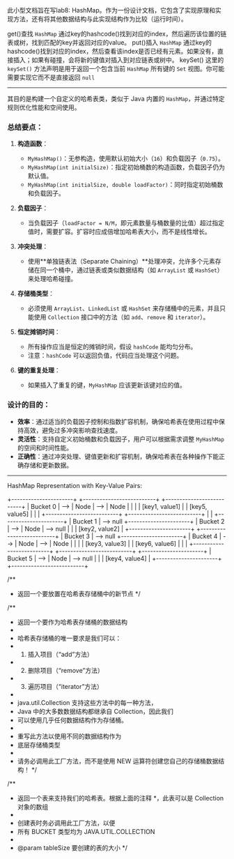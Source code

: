 此小型文档旨在写lab8: HashMap。作为一份设计文档，它包含了实现原理和实现方法，还有将其他数据结构与此实现结构作为比较（运行时间）。


get()查找 `HashMap` 通过key的hashcode()找到对应的index，然后遍历该位置的链表或树，找到匹配的key并返回对应的value。
put()插入 `HashMap` 通过key的hashcode()找到对应的index，然后查看该index是否已经有元素。如果没有，直接插入；如果有碰撞，会将新的键值对插入到对应链表或树中。
keySet() 这里的 `keySet()` 方法声明是用于返回一个包含当前 `HashMap` 所有键的 `Set` 视图。你可能需要实现它而不是直接返回 `null`

--------

其目的是构建一个自定义的哈希表类，类似于 Java 内置的 `HashMap`，并通过特定规则优化性能和空间使用。

### 总结要点：

1. **构造函数**：
    
    - `MyHashMap()`：无参构造，使用默认初始大小（`16`）和负载因子（`0.75`）。
    - `MyHashMap(int initialSize)`：指定初始桶数的构造函数，负载因子仍为默认值。
    - `MyHashMap(int initialSize, double loadFactor)`：同时指定初始桶数和负载因子。
2. **负载因子**：
    
    - 当负载因子（`loadFactor = N/M`，即元素数量与桶数量的比值）超过指定值时，需要扩容。扩容时应成倍增加哈希表大小，而不是线性增长。
3. **冲突处理**：
    
    - 使用**单独链表法（Separate Chaining）**处理冲突，允许多个元素存储在同一个桶中，通过链表或类似数据结构（如 `ArrayList` 或 `HashSet`）来处理哈希碰撞。
4. **存储桶类型**：
    
    - 必须使用 `ArrayList`、`LinkedList` 或 `HashSet` 来存储桶中的元素，并且只能使用 `Collection` 接口中的方法（如 `add`、`remove` 和 `iterator`）。
5. **恒定摊销时间**：
    
    - 所有操作应当是恒定的摊销时间，假设 `hashCode` 能均匀分布。
    - 注意：`hashCode` 可以返回负值，代码应当处理这个问题。
6. **键的重复处理**：
    
    - 如果插入了重复的键，`MyHashMap` 应该更新该键对应的值。

### 设计的目的：

- **效率**：通过适当的负载因子控制和指数扩容机制，确保哈希表在使用过程中保持高效，避免过多冲突影响查找速度。
- **灵活性**：支持自定义初始桶数和负载因子，用户可以根据需求调整 `MyHashMap` 的空间和时间性能。
- **正确性**：通过冲突处理、键值更新和扩容机制，确保哈希表在各种操作下能正确存储和更新数据。

---------

HashMap Representation with Key-Value Pairs:

+----------------------+     +--------------------------+     +--------------------------+
|      Bucket 0        | --> |       Node               | --> |       Node               |
|                      |     |   [key1, value1]         |     |   [key5, value5]         |
|                      |     +--------------------------+     +--------------------------+
|                      |
+----------------------+
|      Bucket 1        | --> null
+----------------------+
|      Bucket 2        | --> |       Node               | --> null
|                      |     |   [key2, value2]         |
+----------------------+     +--------------------------+
|      Bucket 3        | --> null
+----------------------+
|      Bucket 4        | --> |       Node               | --> |       Node               |
|                      |     |   [key3, value3]         |     |   [key6, value6]         |
|                      |     +--------------------------+     +--------------------------+
+----------------------+
|      Bucket 5        | --> |       Node               | --> null
|                      |     |   [key4, value4]         |
+----------------------+     +--------------------------+


/**
* 返回一个要放置在哈希表存储桶中的新节点
*/

/**
* 返回一个要作为哈希表存储桶的数据结构
*
* 哈希表存储桶的唯一要求是我们可以：
* 1. 插入项目（“add”方法）
* 2. 删除项目（“remove”方法）
* 3. 遍历项目（“iterator”方法）
*
* java.util.Collection 支持这些方法中的每一种方法，
* Java 中的大多数数据结构都继承自 Collection，因此我们
* 可以使用几乎任何数据结构作为存储桶。
*
* 重写此方法以使用不同的数据结构作为
* 底层存储桶类型
*
* 请务必调用此工厂方法，而不是使用 NEW 运算符创建您自己的存储桶数据结构！
*/

/**
* 返回一个表来支持我们的哈希表。根据上面的注释
*，此表可以是 Collection 对象的数组
*
* 创建表时务必调用此工厂方法，以便
* 所有 BUCKET 类型均为 JAVA.UTIL.COLLECTION
*
* @param tableSize 要创建的表的大小
*/